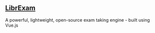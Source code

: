 ## [LibrExam](https://librexam.github.io)
A powerful, lightweight, open-source exam taking engine - built using Vue.js
